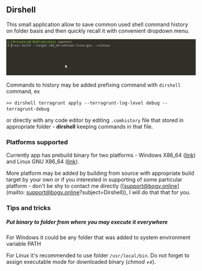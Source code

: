## Dirshell

This small application allow to save common used shell command history on folder basis and then quickly recall it with convenient dropdown menu.

![](https://raw.githubusercontent.com/bogvak/dirshell/master/img/demoopt.gif)

Commands to history may be added prefixing command with `dirshell` command, ex

```shell
>> dirshell terragrunt apply --terragrunt-log-level debug --terragrunt-debug
```

or directly with any code editor by editing `.comhistory` file that stored in appropriate folder - **dirshell** keeping commands in that file.

### Platforms supported

Currently app has prebuild binary for two platforms - Windows X86_64 ([link](https://github.com/bogvak/dirshell/releases/latest/download/dirshell.exe)) and Linux GNU X86_64 ([link](https://github.com/bogvak/dirshell/latest/releases/download/dirshell)).

More platform may be added by building from source with appropriate build target by your own or if you interested in supporting of some particular platform - don't be shy to contact me directly ([support@bogv.online](mailto: support@bogv.online?subject=Dirshell)), I will do that that for you.

### Tips and tricks

##### Put binary to folder from where you may execute it everywhere

For Windows it could be any folder that was added to system environment variable PATH

For Linux it's recommended to use folder `/usr/local/bin`. Do not forget to assign executable mode for downloaded binary (*chmod +x*).